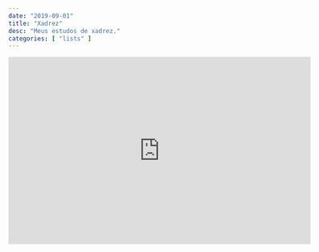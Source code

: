 ```yaml
---
date: "2019-09-01"
title: "Xadrez"
desc: "Meus estudos de xadrez."
categories: [ "lists" ]
---
```

<iframe width=600 height=371 src="https://lichess.org/study/embed/a6Dx7uCM/q1qyI0Rm" frameborder=0></iframe>
